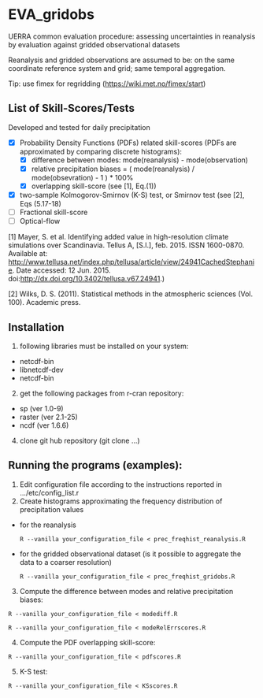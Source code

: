 EVA\_gridobs
=============
UERRA common evaluation procedure: assessing uncertainties in reanalysis by evaluation against gridded observational datasets

Reanalysis and gridded observations are assumed to be: on the same coordinate reference system and grid; same temporal aggregation.

Tip: use fimex for regridding (https://wiki.met.no/fimex/start)

List of Skill-Scores/Tests
--------------------------
Developed and tested for daily precipitation
- [x] Probability Density Functions (PDFs) related skill-scores (PDFs are approximated by comparing discrete histograms):
  - [x] difference between modes: mode(reanalysis) - mode(observation)
  - [x] relative precipitation biases = ( mode(reanalysis) / mode(obsevration) - 1 ) * 100%
  - [x] overlapping skill-score (see [1], Eq.(1))
- [x] two-sample Kolmogorov-Smirnov (K-S) test, or Smirnov test (see [2], Eqs (5.17-18)
- [ ] Fractional skill-score
- [ ] Optical-flow

[1] Mayer, S. et al. Identifying added value in high-resolution climate simulations over Scandinavia. Tellus A, [S.l.], feb. 2015. ISSN 1600-0870. Available at: <http://www.tellusa.net/index.php/tellusa/article/view/24941CachedStephanie>. Date accessed: 12 Jun. 2015. doi:http://dx.doi.org/10.3402/tellusa.v67.24941.)

[2] Wilks, D. S. (2011). Statistical methods in the atmospheric sciences (Vol. 100). Academic press.

Installation
------------
1. following libraries must be installed on your system:
  * netcdf-bin
  * libnetcdf-dev
  * netcdf-bin

2. get the following packages from r-cran repository:
  * sp (ver 1.0-9)
  * raster (ver 2.1-25)
  * ncdf (ver 1.6.6)

4. clone git hub repository (git clone ...)

Running the programs (examples):
--------------------------------
1. Edit configuration file according to the instructions reported in .../etc/config\_list.r
2. Create histograms approximating the frequency distribution of precipitation values
  * for the reanalysis

    ```
    R --vanilla your_configuration_file < prec_freqhist_reanalysis.R
    ```
  * for the gridded observational dataset (is it possible to aggregate the data to a coarser resolution)
 
    ```
    R --vanilla your_configuration_file < prec_freqhist_gridobs.R
    ```
3. Compute the difference between modes and relative precipitation biases:
 
  ```
  R --vanilla your_configuration_file < modediff.R 
  ```
  ```
  R --vanilla your_configuration_file < modeRelErrscores.R 
  ```
4. Compute the PDF overlapping skill-score:
 
  ```
  R --vanilla your_configuration_file < pdfscores.R 
  ```
5. K-S test:
 
  ```
  R --vanilla your_configuration_file < KSscores.R 
  ```
